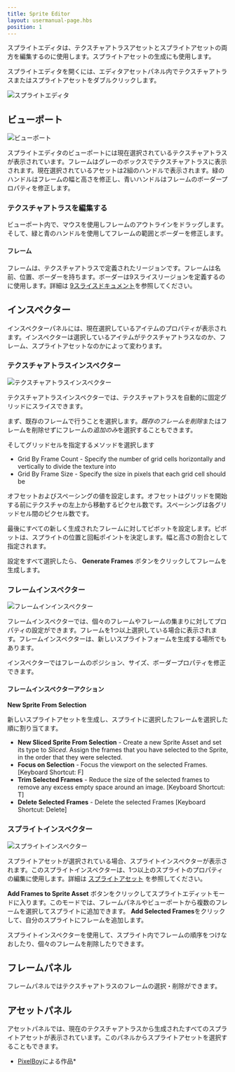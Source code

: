 ```yaml
---
title: Sprite Editor
layout: usermanual-page.hbs
position: 1
---
```


スプライトエディタは、テクスチャアトラスアセットとスプライトアセットの両方を編集するのに使用します。スプライトアセットの生成にも使用します。

スプライトエディタを開くには、エディタアセットパネル内でテクスチャアトラスまたはスプライトアセットをダブルクリックします。

![スプライトエディタ][1]

## ビューポート

![ビューポート][2]

スプライトエディタのビューポートには現在選択されているテクスチャアトラスが表示されています。フレームはグレーのボックスでテクスチャアトラスに表示されます。現在選択されているアセットは2組のハンドルで表示されます。緑のハンドルはフレームの幅と高さを修正し、青いハンドルはフレームのボーダープロパティを修正します。

### テクスチャアトラスを編集する

ビューポート内で、マウスを使用しフレームのアウトラインをドラッグします。そして、緑と青のハンドルを使用してフレームの範囲とボーダーを修正します。

#### フレーム

フレームは、テクスチャアトラスで定義されたリージョンです。フレームは名前、位置、ボーダーを持ちます。ボーダーは9スライスリージョンを定義するのに使用します。詳細は [9スライスドキュメント][7]を参照してください。

## インスペクター

インスペクターパネルには、現在選択しているアイテムのプロパティが表示されます。インスペクターは選択しているアイテムがテクスチャアトラスなのか、フレーム、スプライトアセットなのかによって変わります。

### テクスチャアトラスインスペクター

![テクスチャアトラスインスペクター][3]

テクスチャアトラスインスペクターでは、テクスチャアトラスを自動的に固定グリッドにスライスできます。

まず、既存のフレームで行うことを選択します。*既存のフレームを削除*またはフレームを削除せずにフレームの*追加のみ*を選択することもできます。

そしてグリッドセルを指定するメソッドを選択します

* Grid By Frame Count - Specify the number of grid cells horizontally and vertically to divide the texture into
* Grid By Frame Size - Specify the size in pixels that each grid cell should be

オフセットおよびスペーシングの値を設定します。オフセットはグリッドを開始する前にテクスチャの左上から移動するピクセル数です。スペーシングは各グリッドセル間のピクセル数です。

最後にすべての新しく生成されたフレームに対してピボットを設定します。ピボットは、スプライトの位置と回転ポイントを決定します。幅と高さの割合として指定されます。

設定をすべて選択したら、 **Generate Frames** ボタンをクリックしてフレームを生成します。

### フレームインスペクター

![フレームインインスペクター][4]

フレームインスペクターでは、個々のフレームやフレームの集まりに対してプロパティの設定ができます。フレームを1つ以上選択している場合に表示されます。フレームインスペクターは、新しいスプライトフォームを生成する場所でもあります。

インスペクターではフレームのポジション、サイズ、ボーダープロパティを修正できます。

#### フレームインスペクターアクション

**New Sprite From Selection**

新しいスプライトアセットを生成し、スプライトに選択したフレームを選択した順に割り当てます。

 * **New Sliced Sprite From Selection** - Create a new Sprite Asset and set its type to *Sliced*. Assign the frames that you have selected to the Sprite, in the order that they were selected.
 * **Focus on Selection** - Focus the viewport on the selected Frames. [Keyboard Shortcut: F]
 * **Trim Selected Frames** - Reduce the size of the selected frames to remove any excess empty space around an image. [Keyboard Shortcut: T]
 * **Delete Selected Frames** - Delete the selected Frames [Keyboard Shortcut: Delete]

### スプライトインスペクター

![スプライトインスペクター][5]

スプライトアセットが選択されている場合、スプライトインスペクターが表示されます。このスプライトインスペクターは、1つ以上のスプライトのプロパティの編集に使用します。詳細は [スプライトアセット][6] を参照してください。

**Add Frames to Sprite Asset** ボタンをクリックしてスプライトエディットモードに入ります。このモードでは、フレームパネルやビューポートから複数のフレームを選択してスプライトに追加できます。 **Add Selected Frames**をクリックして、自分のスプライトにフレームを追加します。

スプライトインスペクターを使用して、スプライト内でフレームの順序をつけなおしたり、個々のフレームを削除したりできます。

## フレームパネル

フレームパネルではテクスチャアトラスのフレームの選択・削除ができます。

## アセットパネル

アセットパネルでは、現在のテクスチャアトラスから生成されたすべてのスプライトアセットが表示されています。このパネルからスプライトアセットを選択することもできます。

* [PixelBoy](https://twitter.com/2pblog1)による作品* 

[1]: /images/user-manual/2D/sprite-editor/sprite-editor-highlights.jpg
[2]: /images/user-manual/2D/sprite-editor/viewport.jpg
[3]: /images/user-manual/2D/sprite-editor/texture-atlas-inspector.jpg
[4]: /images/user-manual/2D/sprite-editor/frame-inspector.jpg
[5]: /images/user-manual/2D/sprite-editor/sprite-inspector.jpg
[6]: /user-manual/assets/sprites/
[7]: /user-manual/2D/9-slicing/

